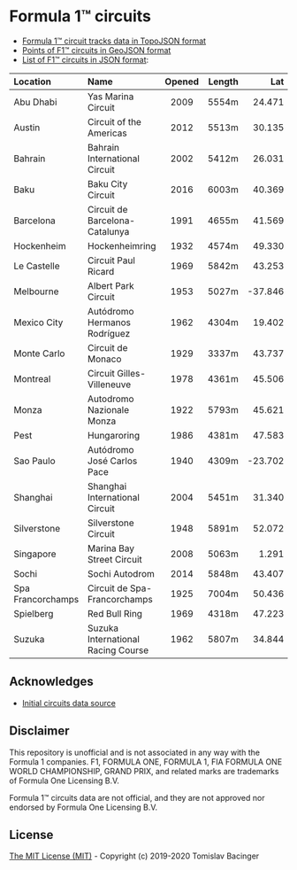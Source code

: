 # Formula 1™ circuits

* [Formula 1™ circuit tracks data in TopoJSON format](f1-circuits.json)
* [Points of F1™ circuits in GeoJSON format](f1-locations.geojson)
* [List of F1™ circuits in JSON format](f1-locations.json):

| Location | Name | Opened | Length | Lat | Lon | Zoom |
|:---|:---|:---:|---:|---:|---:|:---:|
| Abu Dhabi | Yas Marina Circuit | 2009 | 5554m | 24.471 | 54.601 | 14 |
| Austin | Circuit of the Americas | 2012 | 5513m | 30.135 | -97.633 | 14 |
| Bahrain | Bahrain International Circuit | 2002 | 5412m | 26.031 | 50.512 | 14 |
| Baku | Baku City Circuit | 2016 | 6003m | 40.369 | 49.842 | 14 |
| Barcelona | Circuit de Barcelona-Catalunya | 1991 | 4655m | 41.569 | 2.259 | 14 |
| Hockenheim | Hockenheimring | 1932 | 4574m | 49.330 | 8.572 | 14 |
| Le Castelle | Circuit Paul Ricard | 1969 | 5842m | 43.253 | 5.791 | 14 |
| Melbourne | Albert Park Circuit | 1953 | 5027m | -37.846 | 144.970 | 14 |
| Mexico City | Autódromo Hermanos Rodríguez | 1962 | 4304m | 19.402 | -99.091 | 15 |
| Monte Carlo | Circuit de Monaco | 1929 | 3337m | 43.737 | 7.429 | 14 |
| Montreal | Circuit Gilles-Villeneuve | 1978 | 4361m | 45.506 | -73.525 | 14 |
| Monza | Autodromo Nazionale Monza | 1922 | 5793m | 45.621 | 9.290 | 13 |
| Pest | Hungaroring | 1986 | 4381m | 47.583 | 19.250 | 14 |
| Sao Paulo | Autódromo José Carlos Pace | 1940 | 4309m | -23.702 | -46.698 | 14 |
| Shanghai | Shanghai International Circuit | 2004 | 5451m | 31.340 | 121.221 | 14 |
| Silverstone | Silverstone Circuit | 1948 | 5891m | 52.072 | -1.017 | 14 |
| Singapore | Marina Bay Street Circuit | 2008 | 5063m | 1.291 | 103.859 | 15 |
| Sochi | Sochi Autodrom | 2014 | 5848m | 43.407 | 39.960 | 14 |
| Spa Francorchamps | Circuit de Spa-Francorchamps | 1925 | 7004m | 50.436 | 5.971 | 13 |
| Spielberg | Red Bull Ring | 1969 | 4318m | 47.223 | 14.761 | 14 |
| Suzuka | Suzuka International Racing Course | 1962 | 5807m | 34.844 | 136.534 | 14 |

## Acknowledges

* [Initial circuits data source](https://www.google.com/maps/d/u/0/viewer?mid=1nv6ugq4H67CSzKUauW92-pPstYw&ll=-37.84579005412956%2C144.96881158570557&z=16)

## Disclaimer

This repository is unofficial and is not associated in any way with the Formula 1 companies. F1, FORMULA ONE, FORMULA 1, FIA FORMULA ONE WORLD CHAMPIONSHIP, GRAND PRIX, and related marks are trademarks of Formula One Licensing B.V. 

Formula 1™ circuits data are not official, and they are not approved nor endorsed by Formula One Licensing B.V.

## License

[The MIT License (MIT)](LICENSE.md) - Copyright (c) 2019-2020 Tomislav Bacinger